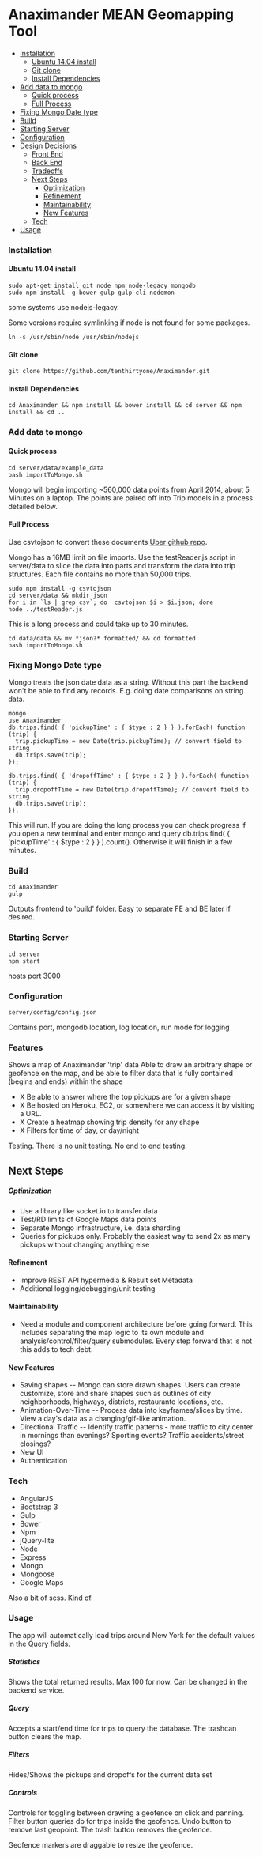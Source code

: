 # Anaximander MEAN Geomapping Tool

  - [Installation](#installation)
    - [Ubuntu 14.04 install](#ubuntu-1404-install)
    - [Git clone](#git-clone)
    - [Install Dependencies](#install-dependencies)
  - [Add data to mongo](#add-data-to-mongo)
    - [Quick process](#quick-process)
    - [Full Process](#full-process)
  - [Fixing Mongo Date type](#fixing-mongo-date-type)
  - [Build](#build)
  - [Starting Server](#starting-server)
  - [Configuration](#configuration)
- [Design Decisions](#design-decisions)
    - [Front End](#front-end)
    - [Back End](#back-end)
	- [Tradeoffs](#tradeoffs)
	- [Next Steps](#next-steps)
	  - [Optimization](#optimization)
	  - [Refinement](#refinement)
	  - [Maintainability](#maintainability)
	  - [New Features](#new-features)
	- [Tech](#tech)
- [Usage](#usage)

### Installation

#### Ubuntu 14.04 install

```
sudo apt-get install git node npm node-legacy mongodb
sudo npm install -g bower gulp gulp-cli nodemon
```

some systems use nodejs-legacy.

Some versions require symlinking if node is not found for some packages.

```
ln -s /usr/sbin/node /usr/sbin/nodejs
```

#### Git clone 
```
git clone https://github.com/tenthirtyone/Anaximander.git
```

#### Install Dependencies
```
cd Anaximander && npm install && bower install && cd server && npm install && cd ..
```

### Add data to mongo

#### Quick process
```
cd server/data/example_data
bash importToMongo.sh
```

Mongo will begin importing ~560,000 data points from April 2014, about 5 Minutes on a laptop. The points are paired off into Trip models in a process detailed below.

#### Full Process

Use csvtojson to convert these documents [Uber github repo](https://github.com/fivethirtyeight/Uber-tlc-foil-response/tree/master/Uber-trip-data). 

Mongo has a 16MB limit on file imports. Use the testReader.js script in server/data to slice the data into parts and transform the data into trip structures. Each file contains no more than 50,000 trips. 

```
sudo npm install -g csvtojson
cd server/data && mkdir json
for i in `ls | grep csv`; do  csvtojson $i > $i.json; done
node ../testReader.js
```
This is a long process and could take up to 30 minutes.
```
cd data/data && mv *json?* formatted/ && cd formatted
bash importToMongo.sh
```

### Fixing Mongo Date type
Mongo treats the json date data as a string. Without this part the backend won't be able to find any records. E.g. doing date comparisons on string data.

```
mongo
use Anaximander
db.trips.find( { 'pickupTime' : { $type : 2 } } ).forEach( function (trip) {   
  trip.pickupTime = new Date(trip.pickupTime); // convert field to string
  db.trips.save(trip);
});

db.trips.find( { 'dropoffTime' : { $type : 2 } } ).forEach( function (trip) {   
  trip.dropoffTime = new Date(trip.dropoffTime); // convert field to string
  db.trips.save(trip);
});
```
This will run. If you are doing the long process you can check progress if you open a new terminal and enter mongo and query db.trips.find( { 'pickupTime' : { $type : 2 } } ).count(). Otherwise it will finish in a few minutes.

### Build

```
cd Anaximander
gulp
```
Outputs frontend to 'build' folder. Easy to separate FE and BE later if desired.

### Starting Server

```
cd server
npm start
```
hosts port 3000

### Configuration

```
server/config/config.json
```

Contains port, mongodb location, log location, run mode for logging

### Features
Shows a map of Anaximander 'trip' data
Able to draw an arbitrary shape or geofence on the map, and be able to filter data that is fully contained (begins and ends) within the shape
  - X Be able to answer where the top pickups are for a given shape
  - X Be hosted on Heroku, EC2, or somewhere we can access it by visiting a URL.
  - X Create a heatmap showing trip density for any shape
  - X Filters for time of day, or day/night

Testing. There is no unit testing. No end to end testing. 

## Next Steps
##### Optimization
- Use a library like socket.io to transfer data
- Test/RD limits of Google Maps data points
- Separate Mongo infrastructure, i.e. data sharding
- Queries for pickups only. Probably the easiest way to send 2x as many pickups without changing anything else

#### Refinement
- Improve REST API hypermedia & Result set Metadata
- Additional logging/debugging/unit testing

#### Maintainability
- Need a module and component architecture before going forward. This includes separating the map logic to its own module and analysis/control/filter/query submodules. Every step forward that is not this adds to tech debt. 

#### New Features
- Saving shapes -- Mongo can store drawn shapes. Users can create customize, store and share shapes such as outlines of city neighborhoods, highways, districts, restaurante locations, etc. 
- Animation-Over-Time -- Process data into keyframes/slices by time. View a day's data as a changing/gif-like animation. 
- Directional Traffic -- Identify traffic patterns - more traffic to city center in mornings than evenings? Sporting events? Traffic accidents/street closings?
- New UI
- Authentication

### Tech

* AngularJS
* Bootstrap 3
* Gulp
* Bower
* Npm
* jQuery-lite
* Node
* Express
* Mongo
* Mongoose
* Google Maps

Also a bit of scss. Kind of.

### Usage
The app will automatically load trips around New York for the default values in the Query fields.
##### Statistics
Shows the total returned results. Max 100 for now. Can be changed in the backend service.
##### Query
Accepts a start/end time for trips to query the database. The trashcan button clears the map.
##### Filters
Hides/Shows the pickups and dropoffs for the current data set
##### Controls
Controls for toggling between drawing a geofence on click and panning. Filter button queries db for trips inside the geofence. Undo button to remove last geopoint. The trash button removes the geofence.

Geofence markers are draggable to resize the geofence.
